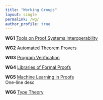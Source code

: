 ```yaml
---
title: "Working Groups"
layout: single
permalink: /wg/
author_profile: true
---
```


**WG1** [Tools on Proof Systems Interoperability](../wg1)

**WG2** [Automated Theorem Provers](../wg2)

**WG3** [Program Verification](../wg3)

**WG4** [Libraries of Formal Proofs](../wg6)

**WG5** [Machine Learning in Proofs](../wg5)<br />One-line desc
 
**WG6** [Type Theory](../wg6)
 

